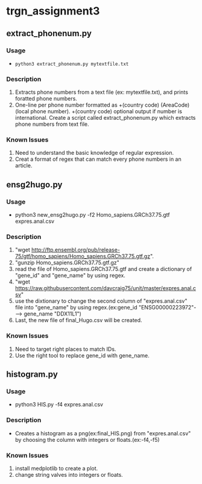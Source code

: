 # trgn_assignment3

## extract_phonenum.py

### Usage

* ```python3 extract_phonenum.py mytextfile.txt```

### Description

1. Extracts phone numbers from a text file (ex: mytextfile.txt), and prints foratted phone numbers.
2. One-line per phone number formatted as +(country code) (AreaCode) (local phone number). +(country code) optional output if number is international. Create a script called extract_phonenum.py which extracts phone numbers from text file.

### Known Issues
1. Need to understand the basic knowledge of regular expression.
2. Creat a format of regex that can match every phone numbers in an article.

## ensg2hugo.py

### Usage

* python3 new_ensg2hugo.py -f2 Homo_sapiens.GRCh37.75.gtf expres.anal.csv

### Description

1. "wget http://ftp.ensembl.org/pub/release-75/gtf/homo_sapiens/Homo_sapiens.GRCh37.75.gtf.gz".
2. "gunzip Homo_sapiens.GRCh37.75.gtf.gz"
3. read the file of Homo_sapiens.GRCh37.75.gtf and create a dictionary of "gene_id" and "gene_name" by using regex.
4. "wget https://raw.githubusercontent.com/davcraig75/unit/master/expres.anal.csv"
5. use the dixtionary to change the second column of "expres.anal.csv" file into "gene_name" by using regex.(ex:gene_id "ENSG00000223972"---> gene_name "DDX11L1")
6. Last, the new file of final_Hugo.csv will be created.

### Known Issues

1. Need to target right places to match IDs.
2. Use the right tool to replace gene_id with gene_name.

## histogram.py

### Usage

* python3 HIS.py -f4 expres.anal.csv

### Description

* Creates a histogram as a png(ex:final_HIS.png) from "expres.anal.csv" by choosing the column with integers or floats.(ex:-f4,-f5)

### Known Issues

1. install medplotlib to create a plot.
2. change string valves into integers or floats.
